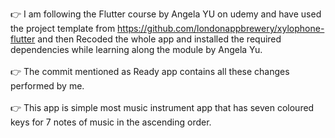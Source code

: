 👉  I am following the Flutter course by Angela YU on udemy
and have used the project template from https://github.com/londonappbrewery/xylophone-flutter and then Recoded the whole app and installed the required dependencies while learning along the module by Angela Yu.
<br>
<br>
👉 The commit mentioned as Ready app contains all these changes performed by me.
<br>
 <br>
👉 This app is simple most music instrument app that has seven coloured keys for 7 notes of music in the ascending order.
